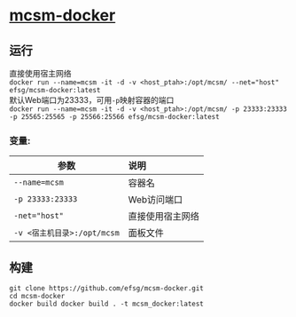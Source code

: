 # [mcsm-docker](https://github.com/Suwings/MCSManager)

## 运行  
直接使用宿主网络  
`docker run --name=mcsm -it -d -v <host_ptah>:/opt/mcsm/ --net="host" efsg/mcsm-docker:latest`   
默认Web端口为23333，可用`-p`映射容器的端口  
`docker run --name=mcsm -it -d -v <host_ptah>:/opt/mcsm/ -p 23333:23333 -p 25565:25565 -p 25566:25566 efsg/mcsm-docker:latest`  

### 变量:

|参数|说明|
|-|:-|
| `--name=mcsm` |容器名|
| `-p 23333:23333` |Web访问端口|
| `-net="host"` |直接使用宿主网络|
| `-v <宿主机目录>:/opt/mcsm` |面板文件|

## 构建  
```
git clone https://github.com/efsg/mcsm-docker.git
cd mcsm-docker
docker build docker build . -t mcsm_docker:latest
```
